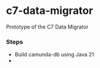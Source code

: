 # c7-data-migrator
Prototype of the C7 Data Migrator


### Steps

- Build camunda-db using Java 21
- 